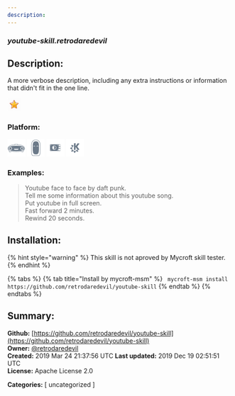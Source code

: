 ```yaml
---
description: 
---
```


### _youtube-skill.retrodaredevil_  
## Description:  
A more verbose description, including any extra instructions or
information that didn't fit in the one line.  
  
![](../.gitbook/assets/star.png)  
  
### Platform:  
 ![Mark I](../.gitbook/assets/mark-1-icon.png)  ![Mark II](../.gitbook/assets/mark-2-icon.png)  ![Picroft](../.gitbook/assets/picroft-icon.png)  ![plasmoid](../.gitbook/assets/kde.png)   
### Examples:  
> Youtube face to face by daft punk.  
> Tell me some information about this youtube song.  
> Put youtube in full screen.  
> Fast forward 2 minutes.  
> Rewind 20 seconds.  
  
## Installation:  
{% hint style="warning" %}
This skill is not aproved by Mycroft skill tester.
{% endhint %}
    
{% tabs %}
{% tab title="Install by mycroft-msm" %}
``` mycroft-msm install https://github.com/retrodaredevil/youtube-skill```
{% endtab %}
  {% endtabs %}
    
## Summary:  
**Github:** [https://github.com/retrodaredevil/youtube-skill](https://github.com/retrodaredevil/youtube-skill)  
**Owner:** [@retrodaredevil](https://github.com/retrodaredevil)  
**Created:** 2019 Mar 24 21:37:56 UTC  **Last updated:** 2019 Dec 19 02:51:51 UTC  
**License:** Apache License 2.0  
  
**Categories:** [ uncategorized ]   
